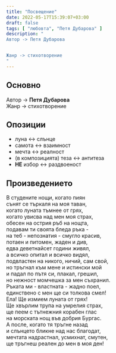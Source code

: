 ```yaml
---
title: "Посвещение"
date: 2022-05-17T15:39:07+03:00
draft: false
tags: [ "любовта", "Петя Дубарова" ]
description: "
Автор -> Петя Дубарова


Жанр -> стихотворение
"
---
```


## Основно

Автор -> **Петя Дубарова**  
Жанр -> стихотворение  

## Опозиции

- луна <-> слънце
- самота <-> взаимност
- мечта <-> реалност
- (в композицията) теза <-> антитеза
- **НЕ** избор <-> раздвоеност

## Произведението

В студените нощи, когато пиян  
сънят се търкаля на моя таван,  
когато луната тъмнее от грях,  
когато увисва над мен моя страх,  
обесен на острия ръб на нощта,  
подавам ти своята бледа ръка -  
на теб - непознатия - смугло красив,  
потаен и питомен, жаден и див,  
едва деветнайсет години живял,  
а всичко опитал и всичко видял,  
подвластен на никого, ничий, сам свой,  
но тръгнал към мене и истински мой  
и падал по пътя си, плакал, грешил,  
но нежност момчешка за мен съхранил.  
Ръката ми - властната - жадно поел,  
единствено с мен ще си толкова смел!  
Ела! Ще измием луната от грях!  
Ще хвърлим трупа на умрелия страх,  
ще пеем с тътнежния корабен глас  
на морската нощ във добрия Бургас.  
А после, когато тя тръгне назад  
и слънцето бликне над нас благодат,  
мечтата надрастнал, усмихнат, смутен,  
ще тръгнеш реален до мен в моя ден!
